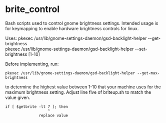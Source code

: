 brite_control
=============

Bash scripts used to control gnome brightness settings. Intended usage is for keymapping to enable hardware brightness 
controls for linux.

Uses:
    pkexec /usr/lib/gnome-settings-daemon/gsd-backlight-helper --get-brightness  
    pkexec /usr/lib/gnome-settings-daemon/gsd-backlight-helper --set-brightness [1-10]  

Before implementing, run:  

    pkexec /usr/lib/gnome-settings-daemon/gsd-backlight-helper --get-max-brightness  

to determine the highest value between 1-10 that your machine uses for the maximum brightness setting. Adjust line five
of briteup.sh to match the value given.

    if [ $getbrite -lt 7 ]; then
                       ^
                   replace value
